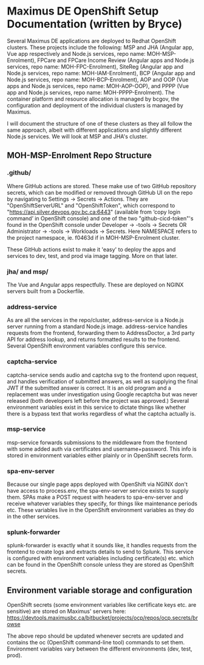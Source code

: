 # Maximus DE OpenShift Setup Documentation (written by Bryce)

Several Maximus DE applications are deployed to Redhat OpenShift clusters. These projects include the following: MSP and JHA (Angular app, Vue app respectively and Node.js services, repo name: MOH-MSP-Enrolment), FPCare and FPCare Income Review (Angular apps and Node.js services, repo name: MOH-FPC-Enrolment), SiteReg (Angular app and Node.js services, repo name: MOH-IAM-Enrolment), BCP (Angular app and Node.js services, repo name: MOH-BCP-Enrolment), AOP and OOP (Vue apps and Node.js services, repo name: MOH-AOP-OOP), and PPPP (Vue app and Node.js services, repo name: MOH-PPPP-Enrolment). The container platform and resource allocation is managed by bcgov, the configuration and deployment of the individual clusters is managed by Maximus.

I will document the structure of one of these clusters as they all follow the same approach, albeit with different applications and slightly different Node.js services. We will look at MSP and JHA's cluster.

## MOH-MSP-Enrolment Repo Structure

### .github/
Where GitHub actions are stored. These make use of two GitHub repository secrets, which can be modified or removed through GitHub UI on the repo by navigating to Settings -> Secrets -> Actions. They are "OpenShiftServerURL" and "OpenShiftToken", which correspond to "https://api.silver.devops.gov.bc.ca:6443" (available from ‘copy login command’ in OpenShift console) and one of the two "github-cicd-token"'s found in the OpenShift console under Developer -> <NAMESPACE>-tools -> Secrets OR Administrator -> <NAMESPACE>-tools -> Workloads -> Secrets. Here NAMESPACE refers to the project namespace, ie. f0463d if in MOH-MSP-Enrolment cluster.

These GitHub actions exist to make it 'easy' to deploy the apps and services to dev, test, and prod via image tagging. More on that later.

### jha/ and msp/
The Vue and Angular apps respectfully. These are deployed on NGINX servers built from a Dockerfile.

### address-service
As are all the services in the repo/cluster, address-service is a Node.js server running from a standard Node.js image. address-service handles requests from the frontend, forwarding them to AddressDoctor, a 3rd party API for address lookup, and returns formatted results to the frontend. Several OpenShift environment variables configure this service.

### captcha-service
captcha-service sends audio and captcha svg to the frontend upon request, and handles verification of submitted answers, as well as supplying the final JWT if the submitted answer is correct. It is an old program and a replacement was under investigation using Google recaptcha but was never released (both developers left before the project was approved.) Several environment variables exist in this service to dictate things like whether there is a bypass text that works regardless of what the captcha actually is. 

### msp-service
msp-service forwards submissions to the middleware from the frontend with some added auth via certificates and username+password. This info is stored in environment variables either plainly or in OpenShift secrets form.

### spa-env-server
Because our single page apps deployed with OpenShift via NGINX don't have access to process.env, the spa-env-server service exists to supply them. SPAs make a POST request with headers to spa-env-server and receive whatever variables they specify, for things like maintenance periods etc. These variables live in the OpenShift environment variables as they do in the other services.

### splunk-forwarder
splunk-forwarder is exactly what it sounds like, it handles requests from the frontend to create logs and extracts details to send to Splunk. This service is configured with environment variables including certificate(s) etc. which can be found in the OpenShift console unless they are stored as OpenShift secrets. 

## Environment variable storage and configuration
OpenShift secrets (some environment variables like certificate keys etc. are sensitive) are stored on Maximus' servers here: https://devtools.maximusbc.ca/bitbucket/projects/ocp/repos/ocp.secrets/browse 

The above repo should be updated whenever secrets are updated and contains the oc (OpenShift command-line tool) commands to set them. Environment variables vary between the different environments (dev, test, prod). 
